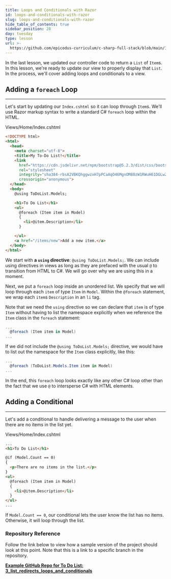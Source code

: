 ```yaml
---
title: Loops and Conditionals with Razor
id: loops-and-conditionals-with-razor
slug: loops-and-conditionals-with-razor
hide_table_of_contents: true
sidebar_position: 28
day: tuesday
type: lesson
url: >-
  https://github.com/epicodus-curriculum/c-sharp-full-stack/blob/main/1f_loops_and_conditionals_with_razor.md
---
```


In the last lesson, we updated our controller code to return a `List` of `Item`s. In this lesson, we're ready to update our view to properly display that `List`. In the process, we'll cover adding loops and conditionals to a view.

## Adding a `foreach` Loop
---

Let's start by updating our `Index.cshtml` so it can loop through `Item`s. We'll use Razor markup syntax to write a standard C# `foreach` loop within the HTML.

<div class="filename">Views/Home/Index.cshtml</div>

```html
<!DOCTYPE html>
<html>
  <head>
    <meta charset="utf-8">
    <title>My To-Do List!</title>
    <link 
      href="https://cdn.jsdelivr.net/npm/bootstrap@5.2.3/dist/css/bootstrap.min.css" 
      rel="stylesheet" 
      integrity="sha384-rbsA2VBKQhggwzxH7pPCaAqO46MgnOM80zW1RWuH61DGLwZJEdK2Kadq2F9CUG65" 
      crossorigin="anonymous">
  </head>
  <body>
    @using ToDoList.Models;

    <h1>To Do List</h1>
    <ul>
      @foreach (Item item in Model)
      {
        <li>@item.Description</li>
      }

    </ul>
    <a href="/items/new">Add a new item.</a>
  </body>
</html>
```

We start with **a `using` directive**: `@using ToDoList.Models;`. We can include using directives in views as long as they are prefaced with the usual `@` to transition from HTML to C#. We will go over why we are using this in a moment.

Next, we put a `foreach` loop inside an unordered list. We specify that we will loop through each `item` of type `Item` in `Model`. Within the `@foreach` statement, we wrap each `item`s `Description` in an `li` tag.

Note that we need the `using` directive so we can declare that `item` is of type `Item` without having to list the namespace explicitly when we reference the `Item` class in the `foreach` statement:

```csharp
...
  @foreach (Item item in Model)
...
```

If we did not include the `@using ToDoList.Models;` directive, we would have to list out the namespace for the `Item` class explicitly, like this:

```csharp
...
  @foreach (ToDoList.Models.Item item in Model)
...
```

In the end, this `foreach` loop looks exactly like any other C# loop other than the fact that we use `@` to intersperse C# with HTML elements.

## Adding a Conditional
---

Let's add a conditional to handle delivering a message to the user when there are no items in the list yet.

<div class="filename">Views/Home/Index.cshtml</div>

```html
...
<h1>To Do List</h1>

@if (Model.Count == 0)
{
  <p>There are no items in the list.</p>
}
<ul>
  @foreach (Item item in Model)
  {
    <li>@item.Description</li>
  }
</ul>
...
```

If `Model.Count == 0`, our conditional lets the user know the list has no items. Otherwise, it will loop through the list.

### Repository Reference

Follow the link below to view how a sample version of the project should look at this point. Note that this is a link to a specific branch in the repository.

**[<i class="glyphicon glyphicon-folder-open"></i> Example GitHub Repo for To Do List: 3\_list\_redirects\_loops\_and\_conditionals](https://github.com/epicodus-lessons/section-2-to-do-list-csharp-net6/tree/3_list_redirects_loops_and_conditionals)**

